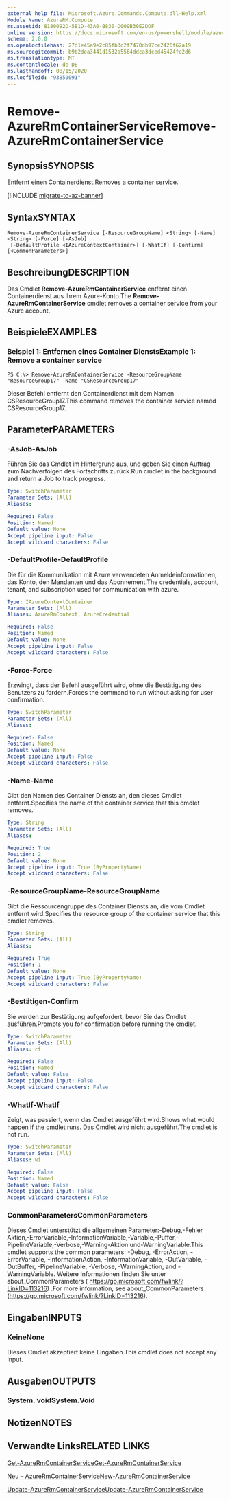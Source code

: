 ```yaml
---
external help file: Microsoft.Azure.Commands.Compute.dll-Help.xml
Module Name: AzureRM.Compute
ms.assetid: 8180092D-5B1D-43A0-B830-D009B30E2DDF
online version: https://docs.microsoft.com/en-us/powershell/module/azurerm.compute/remove-azurermcontainerservice
schema: 2.0.0
ms.openlocfilehash: 27d1e45a9e2c85fb3d2f7470db97ce2426f62a19
ms.sourcegitcommit: b9b2dea3441d1532a5564ddca3dced45424fe2d6
ms.translationtype: MT
ms.contentlocale: de-DE
ms.lasthandoff: 08/15/2020
ms.locfileid: "93850091"
---
```

# <span data-ttu-id="8b33c-101">Remove-AzureRmContainerService</span><span class="sxs-lookup"><span data-stu-id="8b33c-101">Remove-AzureRmContainerService</span></span>

## <span data-ttu-id="8b33c-102">Synopsis</span><span class="sxs-lookup"><span data-stu-id="8b33c-102">SYNOPSIS</span></span>
<span data-ttu-id="8b33c-103">Entfernt einen Containerdienst.</span><span class="sxs-lookup"><span data-stu-id="8b33c-103">Removes a container service.</span></span>

[!INCLUDE [migrate-to-az-banner](../../includes/migrate-to-az-banner.md)]

## <span data-ttu-id="8b33c-104">Syntax</span><span class="sxs-lookup"><span data-stu-id="8b33c-104">SYNTAX</span></span>

```
Remove-AzureRmContainerService [-ResourceGroupName] <String> [-Name] <String> [-Force] [-AsJob]
 [-DefaultProfile <IAzureContextContainer>] [-WhatIf] [-Confirm] [<CommonParameters>]
```

## <span data-ttu-id="8b33c-105">Beschreibung</span><span class="sxs-lookup"><span data-stu-id="8b33c-105">DESCRIPTION</span></span>
<span data-ttu-id="8b33c-106">Das Cmdlet **Remove-AzureRmContainerService** entfernt einen Containerdienst aus Ihrem Azure-Konto.</span><span class="sxs-lookup"><span data-stu-id="8b33c-106">The **Remove-AzureRmContainerService** cmdlet removes a container service from your Azure account.</span></span>

## <span data-ttu-id="8b33c-107">Beispiele</span><span class="sxs-lookup"><span data-stu-id="8b33c-107">EXAMPLES</span></span>

### <span data-ttu-id="8b33c-108">Beispiel 1: Entfernen eines Container Diensts</span><span class="sxs-lookup"><span data-stu-id="8b33c-108">Example 1: Remove a container service</span></span>
```
PS C:\> Remove-AzureRmContainerService -ResourceGroupName "ResourceGroup17" -Name "CSResourceGroup17"
```

<span data-ttu-id="8b33c-109">Dieser Befehl entfernt den Containerdienst mit dem Namen CSResourceGroup17.</span><span class="sxs-lookup"><span data-stu-id="8b33c-109">This command removes the container service named CSResourceGroup17.</span></span>

## <span data-ttu-id="8b33c-110">Parameter</span><span class="sxs-lookup"><span data-stu-id="8b33c-110">PARAMETERS</span></span>

### <span data-ttu-id="8b33c-111">-AsJob</span><span class="sxs-lookup"><span data-stu-id="8b33c-111">-AsJob</span></span>
<span data-ttu-id="8b33c-112">Führen Sie das Cmdlet im Hintergrund aus, und geben Sie einen Auftrag zum Nachverfolgen des Fortschritts zurück.</span><span class="sxs-lookup"><span data-stu-id="8b33c-112">Run cmdlet in the background and return a Job to track progress.</span></span>

```yaml
Type: SwitchParameter
Parameter Sets: (All)
Aliases: 

Required: False
Position: Named
Default value: None
Accept pipeline input: False
Accept wildcard characters: False
```

### <span data-ttu-id="8b33c-113">-DefaultProfile</span><span class="sxs-lookup"><span data-stu-id="8b33c-113">-DefaultProfile</span></span>
<span data-ttu-id="8b33c-114">Die für die Kommunikation mit Azure verwendeten Anmeldeinformationen, das Konto, den Mandanten und das Abonnement.</span><span class="sxs-lookup"><span data-stu-id="8b33c-114">The credentials, account, tenant, and subscription used for communication with azure.</span></span>

```yaml
Type: IAzureContextContainer
Parameter Sets: (All)
Aliases: AzureRmContext, AzureCredential

Required: False
Position: Named
Default value: None
Accept pipeline input: False
Accept wildcard characters: False
```

### <span data-ttu-id="8b33c-115">-Force</span><span class="sxs-lookup"><span data-stu-id="8b33c-115">-Force</span></span>
<span data-ttu-id="8b33c-116">Erzwingt, dass der Befehl ausgeführt wird, ohne die Bestätigung des Benutzers zu fordern.</span><span class="sxs-lookup"><span data-stu-id="8b33c-116">Forces the command to run without asking for user confirmation.</span></span>

```yaml
Type: SwitchParameter
Parameter Sets: (All)
Aliases: 

Required: False
Position: Named
Default value: None
Accept pipeline input: False
Accept wildcard characters: False
```

### <span data-ttu-id="8b33c-117">-Name</span><span class="sxs-lookup"><span data-stu-id="8b33c-117">-Name</span></span>
<span data-ttu-id="8b33c-118">Gibt den Namen des Container Diensts an, den dieses Cmdlet entfernt.</span><span class="sxs-lookup"><span data-stu-id="8b33c-118">Specifies the name of the container service that this cmdlet removes.</span></span>

```yaml
Type: String
Parameter Sets: (All)
Aliases: 

Required: True
Position: 2
Default value: None
Accept pipeline input: True (ByPropertyName)
Accept wildcard characters: False
```

### <span data-ttu-id="8b33c-119">-ResourceGroupName</span><span class="sxs-lookup"><span data-stu-id="8b33c-119">-ResourceGroupName</span></span>
<span data-ttu-id="8b33c-120">Gibt die Ressourcengruppe des Container Diensts an, die vom Cmdlet entfernt wird.</span><span class="sxs-lookup"><span data-stu-id="8b33c-120">Specifies the resource group of the container service that this cmdlet removes.</span></span>

```yaml
Type: String
Parameter Sets: (All)
Aliases: 

Required: True
Position: 1
Default value: None
Accept pipeline input: True (ByPropertyName)
Accept wildcard characters: False
```

### <span data-ttu-id="8b33c-121">-Bestätigen</span><span class="sxs-lookup"><span data-stu-id="8b33c-121">-Confirm</span></span>
<span data-ttu-id="8b33c-122">Sie werden zur Bestätigung aufgefordert, bevor Sie das Cmdlet ausführen.</span><span class="sxs-lookup"><span data-stu-id="8b33c-122">Prompts you for confirmation before running the cmdlet.</span></span>
```yaml
Type: SwitchParameter
Parameter Sets: (All)
Aliases: cf

Required: False
Position: Named
Default value: False
Accept pipeline input: False
Accept wildcard characters: False
```

### <span data-ttu-id="8b33c-123">-WhatIf</span><span class="sxs-lookup"><span data-stu-id="8b33c-123">-WhatIf</span></span>
<span data-ttu-id="8b33c-124">Zeigt, was passiert, wenn das Cmdlet ausgeführt wird.</span><span class="sxs-lookup"><span data-stu-id="8b33c-124">Shows what would happen if the cmdlet runs.</span></span> <span data-ttu-id="8b33c-125">Das Cmdlet wird nicht ausgeführt.</span><span class="sxs-lookup"><span data-stu-id="8b33c-125">The cmdlet is not run.</span></span>
```yaml
Type: SwitchParameter
Parameter Sets: (All)
Aliases: wi

Required: False
Position: Named
Default value: False
Accept pipeline input: False
Accept wildcard characters: False
```

### <span data-ttu-id="8b33c-126">CommonParameters</span><span class="sxs-lookup"><span data-stu-id="8b33c-126">CommonParameters</span></span>
<span data-ttu-id="8b33c-127">Dieses Cmdlet unterstützt die allgemeinen Parameter:-Debug,-Fehler Aktion,-ErrorVariable,-InformationVariable,-Variable,-Puffer,-PipelineVariable,-Verbose,-Warning-Aktion und-WarningVariable.</span><span class="sxs-lookup"><span data-stu-id="8b33c-127">This cmdlet supports the common parameters: -Debug, -ErrorAction, -ErrorVariable, -InformationAction, -InformationVariable, -OutVariable, -OutBuffer, -PipelineVariable, -Verbose, -WarningAction, and -WarningVariable.</span></span> <span data-ttu-id="8b33c-128">Weitere Informationen finden Sie unter about_CommonParameters ( https://go.microsoft.com/fwlink/?LinkID=113216) .</span><span class="sxs-lookup"><span data-stu-id="8b33c-128">For more information, see about_CommonParameters (https://go.microsoft.com/fwlink/?LinkID=113216).</span></span>

## <span data-ttu-id="8b33c-129">Eingaben</span><span class="sxs-lookup"><span data-stu-id="8b33c-129">INPUTS</span></span>

### <span data-ttu-id="8b33c-130">Keine</span><span class="sxs-lookup"><span data-stu-id="8b33c-130">None</span></span>
<span data-ttu-id="8b33c-131">Dieses Cmdlet akzeptiert keine Eingaben.</span><span class="sxs-lookup"><span data-stu-id="8b33c-131">This cmdlet does not accept any input.</span></span>

## <span data-ttu-id="8b33c-132">Ausgaben</span><span class="sxs-lookup"><span data-stu-id="8b33c-132">OUTPUTS</span></span>

### <span data-ttu-id="8b33c-133">System. void</span><span class="sxs-lookup"><span data-stu-id="8b33c-133">System.Void</span></span>

## <span data-ttu-id="8b33c-134">Notizen</span><span class="sxs-lookup"><span data-stu-id="8b33c-134">NOTES</span></span>

## <span data-ttu-id="8b33c-135">Verwandte Links</span><span class="sxs-lookup"><span data-stu-id="8b33c-135">RELATED LINKS</span></span>

[<span data-ttu-id="8b33c-136">Get-AzureRmContainerService</span><span class="sxs-lookup"><span data-stu-id="8b33c-136">Get-AzureRmContainerService</span></span>](./Get-AzureRmContainerService.md)

[<span data-ttu-id="8b33c-137">Neu – AzureRmContainerService</span><span class="sxs-lookup"><span data-stu-id="8b33c-137">New-AzureRmContainerService</span></span>](./New-AzureRmContainerService.md)

[<span data-ttu-id="8b33c-138">Update-AzureRmContainerService</span><span class="sxs-lookup"><span data-stu-id="8b33c-138">Update-AzureRmContainerService</span></span>](./Update-AzureRmContainerService.md)


